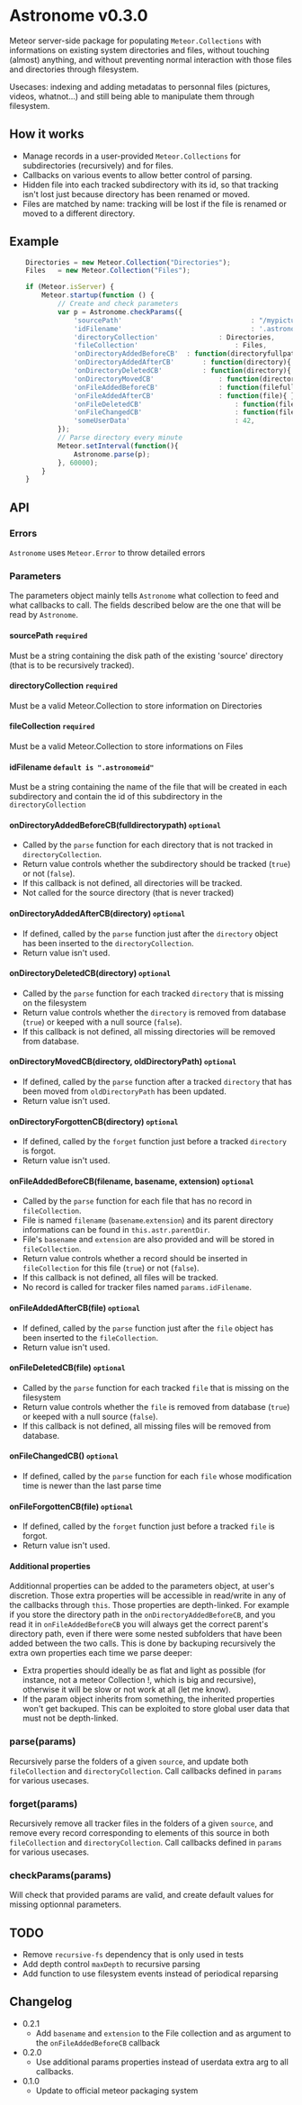 # Astronome v0.3.0

Meteor server-side package for populating `Meteor.Collections` with informations on existing system directories and files, without touching (almost) anything, and without preventing normal interaction with those files and directories through filesystem. 

Usecases: indexing and adding metadatas to personnal files (pictures, videos, whatnot...) and still being able to manipulate them through filesystem.

## How it works

* Manage records in a user-provided `Meteor.Collections` for subdirectories (recursively) and for files.
* Callbacks on various events to allow better control of parsing.
* Hidden file into each tracked subdirectory with its id, so that tracking isn't lost just because directory has been renamed or moved.
* Files are matched by name: tracking will be lost if the file is renamed or moved to a different directory.

## Example

```javascript
	Directories = new Meteor.Collection("Directories");
	Files 	= new Meteor.Collection("Files");

	if (Meteor.isServer) {
		Meteor.startup(function () {
			// Create and check parameters
			var p = Astronome.checkParams({
				'sourcePath'								: "/mypictures/",
				'idFilename'								: '.astronomeid'
				'directoryCollection'				: Directories,
				'fileCollection'						: Files,
				'onDirectoryAddedBeforeCB'	: function(directoryfullpath){ return true; }
				'onDirectoryAddedAfterCB'		: function(directory){ Directories.update(directory, {some:metadatas});},
				'onDirectoryDeletedCB'			: function(directory){ return true; },
				'onDirectoryMovedCB'				: function(directory, olddirectorypath){ },
				'onFileAddedBeforeCB'				: function(filefullpath, basename, extension){return true},
				'onFileAddedAfterCB'				: function(file){ },
				'onFileDeletedCB'						: function(file){ console.log(this.someUserData); },
				'onFileChangedCB'						: function(file){ },
				'someUserData'							: 42,
			});
			// Parse directory every minute
			Meteor.setInterval(function(){
				Astronome.parse(p);	
			}, 60000);
		}
	}
```

## API

### Errors
`Astronome` uses `Meteor.Error` to throw detailed errors

### Parameters

The parameters object mainly tells `Astronome` what collection to feed and what callbacks to call.
The fields described below are the one that will be read by `Astronome`.

#### sourcePath `required`
Must be a string containing the disk path of the existing 'source' directory (that is to be recursively tracked).
 
#### directoryCollection `required`
Must be a valid Meteor.Collection to store information on Directories 
 
#### fileCollection `required`
Must be a valid Meteor.Collection to store informations on Files
 
#### idFilename `default is ".astronomeid"`
Must be a string containing the name of the file that will be created in each subdirectory and contain the id of this subdirectory in the `directoryCollection`
 
#### onDirectoryAddedBeforeCB(fulldirectorypath) `optional`

* Called by the `parse` function for each directory that is not tracked in `directoryCollection`.
* Return value controls whether the subdirectory should be tracked (`true`) or not (`false`).
* If this callback is not defined, all directories will be tracked.
* Not called for the source directory (that is never tracked)
 
#### onDirectoryAddedAfterCB(directory) `optional`
 
* If defined, called by the `parse` function just after the `directory` object has been inserted to the `directoryCollection`.
* Return value isn't used.
 
#### onDirectoryDeletedCB(directory) `optional`

* Called by the `parse` function for each tracked `directory` that is missing on the filesystem
* Return value controls whether the `directory` is removed from database (`true`) or keeped with a null source (`false`).
* If this callback is not defined, all missing directories will be removed from database.
 
#### onDirectoryMovedCB(directory, oldDirectoryPath) `optional`

* If defined, called by the `parse` function after a tracked `directory` that has been moved from `oldDirectoryPath` has been updated.
* Return value isn't used.
 
#### onDirectoryForgottenCB(directory) `optional`
 
* If defined, called by the `forget` function just before a tracked `directory` is forgot. 
* Return value isn't used.
 
#### onFileAddedBeforeCB(filename, basename, extension) `optional`

* Called by the `parse` function for each file that has no record in `fileCollection`.
* File is named `filename` (`basename`.`extension`) and its parent directory informations can be found in `this.astr.parentDir`.
* File's `basename` and `extension` are also provided and will be stored in `fileCollection`.
* Return value controls whether a record should be inserted in `fileCollection` for this file (`true`) or not (`false`).
* If this callback is not defined, all files will be tracked.
* No record is called for tracker files named `params.idFilename`.
 
#### onFileAddedAfterCB(file) `optional`

* If defined, called by the `parse` function just after the `file` object has been inserted to the `fileCollection`.
* Return value isn't used.
 
#### onFileDeletedCB(file) `optional`

* Called by the `parse` function for each tracked `file` that is missing on the filesystem
* Return value controls whether the `file` is removed from database (`true`) or keeped with a null source (`false`).
* If this callback is not defined, all missing files will be removed from database.
 
#### onFileChangedCB() `optional`

* If defined, called by the `parse` function for each `file` whose modification time is newer than the last parse time
 
#### onFileForgottenCB(file) `optional`
 
* If defined, called by the `forget` function just before a tracked `file` is forgot.
* Return value isn't used.

#### Additional properties

Additionnal properties can be added to the parameters object, at user's discretion.
Those extra properties will be accessible in read/write in any of the callbacks through `this`.
Those properties are depth-linked. For example if you store the directory path in the `onDirectoryAddedBeforeCB`, and you read it in `onFileAddedBeforeCB` you will always get the correct parent's directory path, even if there were some nested subfolders that have been added between the two calls.
This is done by backuping recursively the extra own properties each time we parse deeper:

* Extra properties should ideally be as flat and light as possible (for instance, not a meteor Collection !, which is big and recursive), otherwise it will be slow or not work at all (let me know).
* If the param object inherits from something, the inherited properties won't get backuped. This can be exploited to store global user data that must not be depth-linked.

### parse(params)

Recursively parse the folders of a given `source`, and update both `fileCollection` and `directoryCollection`.
Call callbacks defined in `params` for various usecases. 

### forget(params)

Recursively remove all tracker files in the folders of a given `source`, and remove every record corresponding to elements of this source in both `fileCollection` and `directoryCollection`.
Call callbacks defined in `params` for various usecases.

### checkParams(params)

Will check that provided params are valid, and create default values for missing optionnal parameters.

## TODO

* Remove `recursive-fs` dependency that is only used in tests
* Add depth control `maxDepth` to recursive parsing
* Add function to use filesystem events instead of periodical reparsing


Changelog
---------
* 0.2.1
	- Add `basename` and `extension` to the File collection and as argument to the `onFileAddedBeforeCB` callback
* 0.2.0
	- Use additional params properties instead of userdata extra arg to all callbacks.
* 0.1.0
	- Update to official meteor packaging system